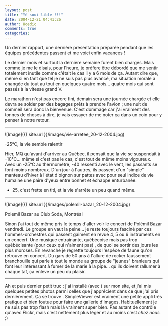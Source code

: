 ```yaml
---
layout: post
title: "Yé soui lible !!!"
date: 2004-12-21 04:41:26
author: Hoedic
comments: true
categories: 
---
```



Un dernier rapport, une dernière présentation préparée pendant que les équipes précédentes passent et me voici enfin vacances !

Le dernier mois et surtout la dernière semaine furent bien chargés. Mais comme je me le disais, pour l'heure, je préfère être débordé que me sentir totalement inutile comme c'était le cas il y a 6 mois de ça. Autant dire que, même si en tant que tel je ne suis pas plus avancé, ma situation morale a changée du tout au tout en quelques quatre mois... quatre mois qui sont passés à la vitesse grand V.

Le marathon n'est pas encore fini, demain sera une journée chargée et elle devra se solder par des bagages prêts à prendre l'avion ; une nuit de sommeil sera donc la bienvenue. C'est dommage car j'ai vraiment des tonnes de choses à dire, je vais essayer de me noter ça dans un coin pour y penser à notre retour.

***

![Image]({{ site.url }}/images/vie-arretee_20-12-2004.jpg)
<div class="photoattrib">-25°C, la vie semble ralentir</div>



Hier, MQ  qu'avant d'arriver au Québec, il pensait que la vie se suspendait à -10°C... même si c'est pas le cas, c'est tout de même moins vigoureux. Avec un -25°C au thermomètre, -40 ressenti avec le vent, les passants se font moins nombreux. D'un jour à l'autres, ils passent d'un "simple" manteau d'hiver à l'état d'oignon sur pattes avec pour seul indice de vie humaine une paire d'yeux entre bonnet et échappe enturbanée.

- 25, c'est frette en titi, et la vie s'arrête un peu quand même.

***

![Image]({{ site.url }}/images/polemil-bazar_20-12-2004.jpg)
<div class="photoattrib">Polemil Bazar au Club Soda, Montréal</div>



Sinon j'ai tout de même pris le temps d'aller voir le concert de Polémil Bazar vendredi. Le groupe en vaut la peine... je reste toujours fasciné par ces hommes-orchestres qui passent gaiment en revue 4, 5 ou 6 instruments en un concert. Une musique entrainante, québécoise mais pas trop québécisante (pour ceux qui n'aiment pas) , de quoi se sortir des jours les plus moroses. En revanche je regrette toujours l'espèce de faune qu'on retrouve en concert. Du gars de 50 ans à l'allure de rocker faussement branchouille qui parle à tout le monde au groupe de "jeunes" branleurs qui font leur intéressant à fumer de la marie à la pipe... qu'ils doivent rallumer à chaque taf, ça enlève un peu du plaisir.

***

Ah et puis dernier petit truc : j'ai installé  (avec ) sur mon site, et j'ai mis quelques petites photos parmi celles que j'apprécient dans ce que j'ai pris dernièrement. Ça se trouve . SimpleViewer est vraiment une petite appli très pratique et bien foutue pour faire une gallerie d'images. Habituellement je ne suis pas trop flash mais là vraiment super bien. Pas autant de contrôle qu'avec Flickr, mais c'est nettement plus léger et au moins c'est *chez nous* ;)